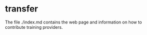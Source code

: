 # transfer
The file ./index.md contains the web page and information on how to contribute training providers.

